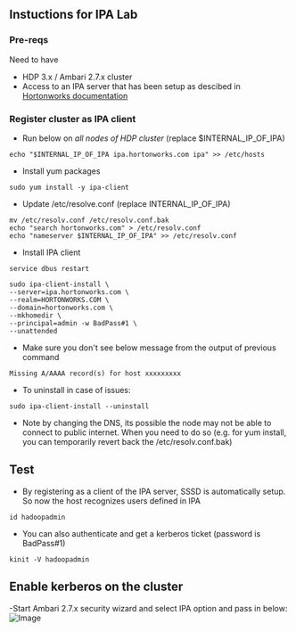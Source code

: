 
## Instuctions for IPA Lab 

### Pre-reqs
Need to have
- HDP 3.x / Ambari 2.7.x cluster
- Access to an IPA server that has been setup as descibed in [Hortonworks documentation](https://docs.hortonworks.com/HDPDocuments/HDP3/HDP-3.0.1/authentication-with-kerberos/content/kerberos_optional_use_an_existing_ipa.html)

### Register cluster as IPA client
- Run below on *all nodes of HDP cluster* (replace $INTERNAL_IP_OF_IPA)
```
echo "$INTERNAL_IP_OF_IPA ipa.hortonworks.com ipa" >> /etc/hosts
```

- Install yum packages
```
sudo yum install -y ipa-client
```

- Update /etc/resolve.conf (replace INTERNAL_IP_OF_IPA)
```
mv /etc/resolv.conf /etc/resolv.conf.bak 
echo "search hortonworks.com" > /etc/resolv.conf
echo "nameserver $INTERNAL_IP_OF_IPA" >> /etc/resolv.conf
```
- Install IPA client
```
service dbus restart

sudo ipa-client-install \
--server=ipa.hortonworks.com \
--realm=HORTONWORKS.COM \
--domain=hortonworks.com \
--mkhomedir \
--principal=admin -w BadPass#1 \
--unattended

```

- Make sure you don't see below message from the output of previous command
```
Missing A/AAAA record(s) for host xxxxxxxxx
```

- To uninstall in case of issues:
```
sudo ipa-client-install --uninstall
```

- Note by changing the DNS, its possible the node may not be able to connect to public internet. When you need to do so (e.g. for yum install, you can temporarily revert back the /etc/resolv.conf.bak)


## Test

- By registering as a client of the IPA server, SSSD is automatically setup. So now the host recognizes users defined in IPA
```
id hadoopadmin
```

- You can also authenticate and get a kerberos ticket (password is BadPass#1)
```
kinit -V hadoopadmin
```

## Enable kerberos on the cluster

-Start Ambari 2.7.x security wizard and select IPA option and pass in below:
![Image](https://raw.githubusercontent.com/HortonworksUniversity/Security_Labs/master/screenshots/IPA-SecurityWizard.png)
  
